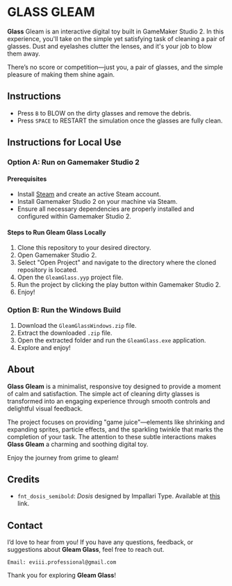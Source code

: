# GLASS GLEAM

**Glass** Gleam is an interactive digital toy built in GameMaker Studio 2. In this experience, you'll take on the simple yet satisfying task of cleaning a pair of glasses. Dust and eyelashes clutter the lenses, and it's your job to blow them away.

There’s no score or competition—just you, a pair of glasses, and the simple pleasure of making them shine again.

## Instructions

- Press `B` to BLOW on the dirty glasses and remove the debris.
- Press `SPACE` to RESTART the simulation once the glasses are fully clean.

## Instructions for Local Use

### Option A: Run on Gamemaker Studio 2

#### Prerequisites

- Install [Steam](https://store.steampowered.com/about/download) and create an active Steam account.
- Install Gamemaker Studio 2 on your machine via Steam.
- Ensure all necessary dependencies are properly installed and configured within Gamemaker Studio 2.

#### Steps to Run Gleam Glass Locally

1. Clone this repository to your desired directory.
2. Open Gamemaker Studio 2.
3. Select "Open Project" and navigate to the directory where the cloned repository is located.
4. Open the `GleamGlass.yyp` project file.
5. Run the project by clicking the play button within Gamemaker Studio 2.
6. Enjoy!

### Option B: Run the Windows Build

1. Download the `GleamGlassWindows.zip` file.
2. Extract the downloaded `.zip` file.
3. Open the extracted folder and run the `GleamGlass.exe` application.
4. Explore and enjoy!

## About

**Glass Gleam** is a minimalist, responsive toy designed to provide a moment of calm and satisfaction. The simple act of cleaning dirty glasses is transformed into an engaging experience through smooth controls and delightful visual feedback.

The project focuses on providing "game juice"—elements like shrinking and expanding sprites, particle effects, and the sparkling twinkle that marks the completion of your task. The attention to these subtle interactions makes **Glass Gleam** a charming and soothing digital toy.

Enjoy the journey from grime to gleam!

## Credits

- `fnt_dosis_semibold`: _Dosis_ designed by Impallari Type. Available at [this](https://fonts.google.com/specimen/Dosis?query=dosis) link.

## Contact

I’d love to hear from you! If you have any questions, feedback, or suggestions about **Gleam Glass**, feel free to reach out.

    Email: eviii.professional@gmail.com

Thank you for exploring **Gleam Glass**!
